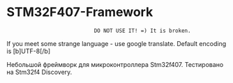 # STM32F407-Framework
                                
                                DO NOT USE IT! =) It is broken.

If you meet some strange language - use google translate.
Default encoding is [b]UTF-8[/b]

Небольшой фреймворк для микроконтроллера Stm32f407. Тестировано на Stm32f4 Discovery.


